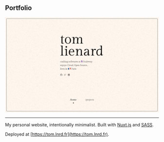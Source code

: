 ## Portfolio

![Image of my portfolio](./cover.png)

---

My personal website, intentionally minimalist. Built with [Nuxt.js](https://nuxt.com) and [SASS](https://sass-lang.com).

Deployed at [https://tom.lnrd.fr](https://tom.lnrd.fr).
